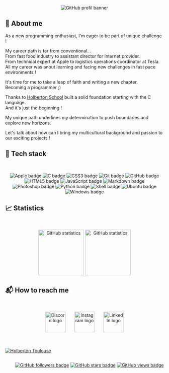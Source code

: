 <p align="center">
    <picture>
        <source media="(prefers-color-scheme: dark)" srcset="https://raw.githubusercontent.com/fchavonet/fchavonet/main/assets/banner-darkmode.png">
        <source media="(prefers-color-scheme: light)" srcset="https://raw.githubusercontent.com/fchavonet/fchavonet/main/assets/banner-lightmode.png">
        <img src="https://raw.githubusercontent.com/fchavonet/fchavonet/main/assets/banner.png" alt="GitHub profil banner">
    </picture>
</p>

## 📝 About me

<p>
    As a new programming enthusiast, I'm eager to be part of unique challenge !
</p>
<p>
    My career path is far from conventional...
    <br>
    From fast food industry to assistant director for Internet provider.
    <br>
    From technical expert at Apple to logistics operations coordinator at Tesla.
    <br>
    All my career was anout learning and facing new challenges in fast pace environments !
</p>
<p>
    It's time for me to take a leap of faith and writing a new chapter.
    <br>
    Becoming a programmer ;)
</p>
<p>
    Thanks to <a href="https://www.holbertonschool.com/" target="_blank">Holberton School</a> built a solid foundation starting with the C language.
    <br>
    And it's just the beginning !
</p>
<p>
    My unique path underlines my determination to push boundaries and explore new horizons.
</p>
<p>
    Let's talk about how can I bring my multicultural background and passion to our exciting projects !
</p>

## 💾 Tech stack

<br>
<p align="center">
    <img src="https://img.shields.io/badge/APPLE-000000?logo=apple&logoColor=white&style=for-the-badge" alt="Apple badge">
    <img src="https://img.shields.io/badge/c-a8b9cc?logo=c&logoColor=black&style=for-the-badge" alt="C badge">
    <img src="https://img.shields.io/badge/CSS3-1572b6?logo=css3&logoColor=white&style=for-the-badge" alt="CSS3 badge">
    <img src="https://img.shields.io/badge/Git-f05032?logo=git&logoColor=white&style=for-the-badge" alt="Git badge">
    <img src="https://img.shields.io/badge/GitHub-181717?logo=github&logoColor=white&style=for-the-badge" alt="GitHub badge">
    <img src="https://img.shields.io/badge/HTML5-e34f26?logo=html5&logoColor=white&style=for-the-badge" alt="HTML5 badge">
    <img src="https://img.shields.io/badge/JAVASCRIPT-f7df1e?logo=javascript&logoColor=black&style=for-the-badge" alt="JavaScript badge">
    <img src="https://img.shields.io/badge/Markdown-000000?logo=markdown&logoColor=white&style=for-the-badge" alt="Markdown badge">
    <img src="https://img.shields.io/badge/PHOTOSHOP-31a8ff?logo=photoshop&logoColor=white&style=for-the-badge" alt="Photoshop badge">
    <img src="https://img.shields.io/badge/PYTHON-3776ab?logo=python&logoColor=white&style=for-the-badge" alt="Python badge">
    <img src="https://img.shields.io/badge/SHELL-000000?logo=powershell&logoColor=white&style=for-the-badge" alt="Shell badge">
    <img src="https://img.shields.io/badge/UBUNTU-e95420?logo=ubuntu&logoColor=white&style=for-the-badge" alt="Ubuntu badge">
    <img src="https://img.shields.io/badge/WINDOWS-0078d4?logo=windows&logoColor=white&style=for-the-badge" alt="Windows badge">
</p>

## 📈 Statistics

<br>
<p align="center">
    <a href="https://github.com/anuraghazra/github-readme-stats" target="_blank"><img height="145em" src="https://github-readme-stats.vercel.app/api?username=fchavonet&bg_color=00000000&hide_border=true&hide_title=true&hide=contribs" alt="GitHub statistics"></a>
    <a href="https://streak-stats.demolab.com/demo/" target="_blank"><img height="145em" src="https://streak-stats.demolab.com?user=fchavonet&theme=transparent&hide_border=true" alt="GitHub statistics"></a>
</p>

## 📬 How to reach me

<br>
<p align="center">
    <a href="https://discord.gg/swu4BfB9" target="_blank"><img height="65em" src="https://www.svgrepo.com/show/331368/discord-v2.svg" alt="Discord logo"></a>
    &nbsp;&nbsp;&nbsp;&nbsp;&nbsp;
    <a href="https://www.instagram.com/pandolowitz/" target="_blank"><img height="65em" src="https://www.svgrepo.com/show/331440/instagram.svg" alt="Instagram logo"></a>
    &nbsp;&nbsp;&nbsp;&nbsp;&nbsp;
    <a href="https://www.linkedin.com/" target="_blank"><img height="65em" src="https://www.svgrepo.com/show/331463/linkedin.svg" alt="LinkedIn logo"></a>
</p>

##

<br>
<a href="https://www.holbertonschool.fr/campus/toulouse/" target="_blank" ><img src="https://blog.holbertonschool.com/wp-content/uploads/2022/01/Capture-decran-2022-01-11-172847.png" alt="Holberton Toulouse"></a>

##

<p align="right">
    <a href="https://shields.io/" target="_blank"><img src="https://img.shields.io/github/followers/fchavonet?label=Followers" alt="GitHub followers badge"></a>
    <a href="https://shields.io/" target="_blank"><img src="https://img.shields.io/github/stars/fchavonet?label=Stars" alt="GitHub stars badge"></a>
    <a href="https://github.com/antonkomarev/github-profile-views-counter/" target=_blank"><img src="https://komarev.com/ghpvc/?username=fchavonet&label=Views" alt="GitHub views badge"></a>
</p>

